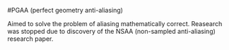 #PGAA
(perfect geometry anti-aliasing)

Aimed to solve the problem of aliasing mathematically correct.
Reasearch was stopped due to discovery of the NSAA (non-sampled anti-aliasing) research paper.